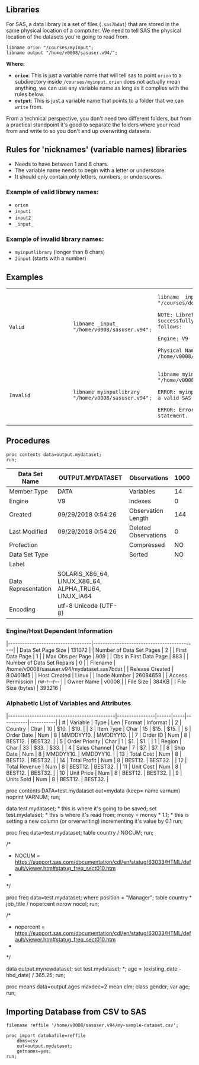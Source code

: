 ## Libraries

For SAS, a data library is a set of files (`.sas7bdat`) that are stored in the same physical location of a comptuter. We need to tell SAS the physical location of the datasets you're going to read from.

```
libname orion "/courses/myinput";
libname output "/home/v0008/sasuser.v94/";
```

**Where:**
- **`orion`**: This is just a variable name that will tell sas to point `orion` to a subdirectory inside `/courses/myinput`. `orion` does not actually mean anything, we can use any variable name as long as it complies with the rules below.
- **`output`**: This is just a variable name that points to a folder that we can `write` from.

From a technical perspective, you don't need two different folders, but from a practical standpoint it's good to separate the folders where your read from and write to so you don't end up overwriting datasets.

## Rules for 'nicknames' (variable names) libraries
* Needs to have between 1 and 8 chars.
* The variable name needs to begin with a letter or underscore.
* It should only contain only letters, numbers, or underscores.

### Example of valid library names:
* `orion`
* `input1`
* `input2`
* `_input_`

### Example of invalid library names:
* `myinputlibrary` (longer than 8 chars)
* `2input` (starts with a number)

## Examples

<table>
    <tbody>
        <tr>
            <td>
                <pre>
                    <code>
                        Valid
                    </code>
                </pre>
            </td>
            <td>
                <pre><code>libname _input_ "/home/v0008/sasuser.v94";</code></pre>
            </td>           
            <td>
                <pre><code>libname _input_ "/courses/dc36fc35ba27fe300";
                        <br>NOTE: Libref _INPUT_ was successfully assigned as follows:
                        <br>Engine: V9
                        <br>Physical Name: /home/v0008/sasuser.v94</code></pre>
            </td>                       
        </tr>
        <tr>
            <td>
                <pre>
                    <code>
                        Invalid
                    </code>
                </pre>
            </td>
            <td>
                <pre><code>libname myinputlibrary "/home/v0008/sasuser.v94";</code></pre>
            </td>           
            <td>
                <pre><code>libname myinputlibrary "/home/v0008/sasuser.v94";
                        <br>ERROR: myinputlibrary is not a valid SAS name.
                        <br>ERROR: Error in the LIBNAME statement.</code></pre>
            </td>                       
        </tr>       
    </tbody>
</table>


## Procedures

```
proc contents data=output.mydataset;
run;
```

| Data Set Name       | OUTPUT.MYDATASET                                      | Observations         | 1000 |
|---------------------|-------------------------------------------------------|----------------------|------|
| Member Type         | DATA                                                  | Variables            | 14   |
| Engine              | V9                                                    | Indexes              | 0    |
| Created             | 09/29/2018 0:54:26                                    | Observation Length   | 144  |
| Last Modified       | 09/29/2018 0:54:26                                    | Deleted Observations | 0    |
| Protection          |                                                       | Compressed           | NO   |
| Data Set Type       |                                                       | Sorted               | NO   |
| Label               |                                                       |                      |      |
| Data Representation | SOLARIS_X86_64, LINUX_X86_64, ALPHA_TRU64, LINUX_IA64 |                      |      |
| Encoding            | utf-8 Unicode (UTF-8)                                 |                      |      |

### Engine/Host Dependent Information

|-----------------------------------|--------------------------------------------|
| Data Set Page Size                | 131072                                     |
| Number of Data Set Pages          | 2                                          |
| First Data Page                   | 1                                          |
| Max Obs per Page                  | 909                                        |
| Obs in First Data Page            | 883                                        |
| Number of Data Set Repairs        | 0                                          |
| Filename                          | /home/v0008/sasuser.v94/mydataset.sas7bdat |
| Release Created                   | 9.0401M5                                   |
| Host Created                      | Linux                                      |
| Inode Number                      | 26084658                                   |
| Access Permission                 | rw-r--r--                                  |
| Owner Name                        | v0008                                      |
| File Size                         | 384KB                                      |
| File Size (bytes)                 | 393216                                     |


### Alphabetic List of Variables and Attributes

|---------------------------------------------|----------------|------|-----|-----------|-----------|
| #                                           | Variable       | Type | Len | Format    | Informat  |
| 2                                           | Country        | Char | 10  | $10.      | $10.      |
| 3                                           | Item Type      | Char | 15  | $15.      | $15.      |
| 6                                           | Order Date     | Num  | 8   | MMDDYY10. | MMDDYY10. |
| 7                                           | Order ID       | Num  | 8   | BEST12.   | BEST32.   |
| 5                                           | Order Priority | Char | 1   | $1.       | $1.       |
| 1                                           | Region         | Char | 33  | $33.      | $33.      |
| 4                                           | Sales Channel  | Char | 7   | $7.       | $7.       |
| 8                                           | Ship Date      | Num  | 8   | MMDDYY10. | MMDDYY10. |
| 13                                          | Total Cost     | Num  | 8   | BEST12.   | BEST32.   |
| 14                                          | Total Profit   | Num  | 8   | BEST12.   | BEST32.   |
| 12                                          | Total Revenue  | Num  | 8   | BEST12.   | BEST32.   |
| 11                                          | Unit Cost      | Num  | 8   | BEST12.   | BEST32.   |
| 10                                          | Unit Price     | Num  | 8   | BEST12.   | BEST32.   |
| 9                                           | Units Sold     | Num  | 8   | BEST12.   | BEST32.   |

proc contents DATA=test.mydataset out=mydata (keep= name varnum) noprint VARNUM;
run;

data test.mydataset; * this is where it's going to be saved;
    set test.mydataset; * this is where it's read from;
    money = money * 1.1; * this is setting a new column (or orverwriting) incrementing it's value by 0.1
run;

proc freq data=test.mydataset;
    table country / NOCUM; 
run;

/* 
 * NOCUM = https://support.sas.com/documentation/cdl/en/statug/63033/HTML/default/viewer.htm#statug_freq_sect010.htm
 * 
 */

proc freq data=test.mydataset;
    where position = "Manager";
    table country * job_title / nopercent norow nocol;
run;

/* 
 * nopercent = https://support.sas.com/documentation/cdl/en/statug/63033/HTML/default/viewer.htm#statug_freq_sect010.htm
 * 
 */

data output.mynewdataset;
    set test.mydataset; *;
    age = (existing_date - hbd_date) / 365.25;
run;

proc means data=output.ages maxdec=2 mean clm;
    class gender;
    var age;
run;

## Importing Database from CSV to SAS
```
filename reffile '/home/v0008/sasuser.v94/my-sample-dataset.csv';
```

```sas
proc import databafile=reffile
    dbms=csv
    out=output.mydataset;
    getnames=yes;
run;
```
